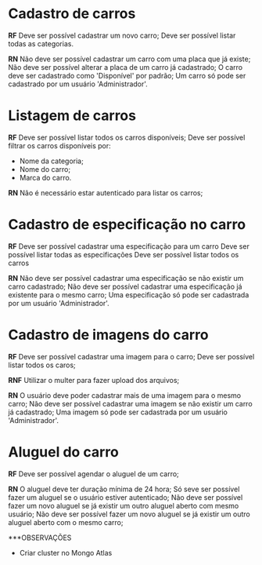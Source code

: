 # Cadastro de carros
**RF**
Deve ser possível cadastrar um novo carro;
Deve ser possível listar todas as categorias.

**RN**
Não deve ser possível cadastrar um carro com uma placa que já existe;
Não deve ser possível alterar a placa de um carro já cadastrado;
O carro deve ser cadastrado como 'Disponível' por padrão;
Um carro só pode ser cadastrado por um usuário 'Administrador'.

# Listagem de carros
**RF**
Deve ser possível listar todos os carros disponíveis;
Deve ser possível filtrar os carros disponíveis por:
  - Nome da categoria;
  - Nome do carro;
  - Marca do carro.


**RN**
Não é necessário estar autenticado para listar os carros;

# Cadastro de especificação no carro
**RF**
Deve ser possível cadastrar uma especificação para um carro
Deve ser possível listar todas as especificações
Deve ser possível listar todos os carros

**RN**
Não deve ser possível cadastrar uma especificação se não existir um carro cadastrado;
Não deve ser possível cadastrar uma especificação já existente para o mesmo carro;
Uma especificação só pode ser cadastrada por um usuário 'Administrador'.

# Cadastro de imagens do carro
**RF**
Deve ser possível cadastrar uma imagem para o carro;
Deve ser possível listar todos os caros;

**RNF**
Utilizar o multer para fazer upload dos arquivos;

**RN**
O usuário deve poder cadastrar mais de uma imagem para o mesmo carro;
Não deve ser possível cadastrar uma imagem se não existir um carro já cadastrado;
Uma imagem só pode ser cadastrada por um usuário 'Administrador'.


# Aluguel do carro
**RF**
Deve ser possível agendar o aluguel de um carro;

**RN**
O aluguel deve ter duração mínima de 24 hora;
Só seve ser possível fazer um aluguel se o usuário estiver autenticado;
Não deve ser possível fazer um novo aluguel se já existir um outro aluguel aberto com mesmo usuário;
Não deve ser possível fazer um novo aluguel se já existir um outro aluguel aberto com o mesmo carro;





***OBSERVAÇÕES
- Criar cluster no Mongo Atlas